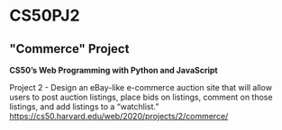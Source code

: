 # CS50PJ2
## "Commerce" Project

**CS50’s Web Programming with Python and JavaScript**

Project 2 - Design an eBay-like e-commerce auction site that will allow users to post auction listings, place bids on listings, comment on those listings, and add listings to a “watchlist.”
https://cs50.harvard.edu/web/2020/projects/2/commerce/
